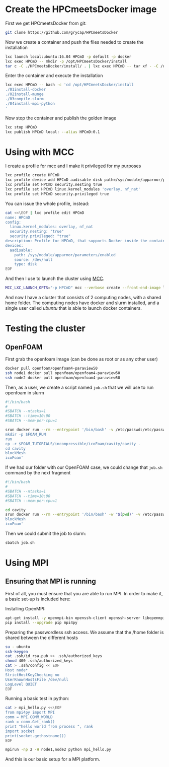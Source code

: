 # Create the HPCmeetsDocker image

First we get HPCmeetsDocker from git:

```bash
git clone https://github.com/grycap/HPCmeetsDocker
``` 

Now we create a container and push the files needed to create the installation

```bash
lxc launch local:ubuntu:16.04 HPCmD -p default -p docker
lxc exec HPCmD -- mkdir -p /opt/HPCmeetsDocker/install 
tar c -C ./HPCmeetsDocker/install/ . | lxc exec HPCmD -- tar xf - -C /opt/HPCmeetsDocker/install
```

Enter the container and execute the installation

```bash
lxc exec HPCmD -- bash -c 'cd /opt/HPCmeetsDocker/install
./01install-docker
./02install-munge
./03compile-slurm
./04install-mpi-python
'
```

Now stop the container and publish the golden image

```bash
lxc stop HPCmD
lxc publish HPCmD local: --alias HPCmD:0.1
```

# Using with MCC

I create a profile for mcc and I make it privileged for my purposes

```bash
lxc profile create HPCmD
lxc profile device add HPCmD aadisable disk path=/sys/module/apparmor/parameters/enabled source=/dev/null
lxc profile set HPCmD security.nesting true
lxc profile set HPCmD linux.kernel_modules 'overlay, nf_nat'
lxc profile set HPCmD security.privileged true
```

You can issue the whole profile, instead:

```bash
cat <<\EOF | lxc profile edit HPCmD
name: HPCmD
config:
  linux.kernel_modules: overlay, nf_nat
  security.nesting: "true"
  security.privileged: "true"
description: Profile for HPCmD, that supports Docker inside the containers and is privileged (it is a copy of the docker profile, setting the privilege to true)
devices:
  aadisable:
    path: /sys/module/apparmor/parameters/enabled
    source: /dev/null
    type: disk
EOF
```

And then I use to launch the cluster using [MCC](https://github.com/grycap/mcc).

```bash
MCC_LXC_LAUNCH_OPTS="-p HPCmD" mcc --verbose create --front-end-image local:HPCmD:0.1 --context-folder ./HPCmeetsDocker/ -n 2 -e -d home
```

And now I have a cluster that consists of 2 computing nodes, with a shared home folder. The computing nodes have docker and slurm installed, and a single user called _ubuntu_ that is able to launch docker containers.

# Testing the cluster

## OpenFOAM

First grab the openfoam image (can be done as root or as any other user)

```bash
docker pull openfoam/openfoam4-paraview50
ssh node1 docker pull openfoam/openfoam4-paraview50
ssh node2 docker pull openfoam/openfoam4-paraview50
```
Then, as a user, we create a script named ```job.sh``` that we will use to run openfoam in slurm

```bash
#!/bin/bash
#
#SBATCH --ntasks=1
#SBATCH --time=10:00
#SBATCH --mem-per-cpu=1

srun docker run --rm --entrypoint '/bin/bash' -v /etc/passwd:/etc/passwd:ro -v /etc/group:/etc/group:ro -v /home/ubuntu:/home/openfoam -u $(id -u):$(id -g) openfoam/openfoam4-paraview50 -c '. /opt/openfoam4/etc/bashrc
mkdir -p $FOAM_RUN 
run 
cp -r $FOAM_TUTORIALS/incompressible/icoFoam/cavity/cavity . 
cd cavity 
blockMesh 
icoFoam'
```

If we had our folder with our OpenFOAM case, we could change that ```job.sh``` command by the next fragment

```bash
#!/bin/bash
#
#SBATCH --ntasks=1
#SBATCH --time=10:00
#SBATCH --mem-per-cpu=1

cd cavity
srun docker run --rm --entrypoint '/bin/bash' -w "$(pwd)" -v /etc/passwd:/etc/passwd:ro -v /etc/group:/etc/group:ro -v /home:/home -u $(id -u):$(id -g) openfoam/openfoam4-paraview50 -c '. /opt/openfoam4/etc/bashrc
blockMesh 
icoFoam'
```

Then we could submit the job to slurm:

```bash
sbatch job.sh
```

# Using MPI

## Ensuring that MPI is running

First of all, you must ensure that you are able to run MPI. In order to make it, a basic set-up is included here:

Installing OpenMPI:
```bash
apt-get install -y openmpi-bin openssh-client openssh-server libopenmpi-dev python python-pip
pip install --upgrade pip mpi4py
```

Preparing the passwordless ssh access. We assume that the /home folder is shared between the different hosts
```bash
su - ubuntu
ssh-keygen
cat .ssh/id_rsa.pub >> .ssh/authorized_keys
chmod 400 .ssh/authorized_keys
cat > .ssh/config << EOF
Host node*
StrictHostKeyChecking no
UserKnownHostsFile /dev/null
LogLevel QUIET
EOF
```

Running a basic test in python:
```bash
cat > mpi_hello.py <<\EOF
from mpi4py import MPI
comm = MPI.COMM_WORLD
rank = comm.Get_rank()
print "hello world from process ", rank
import socket
print(socket.gethostname())
EOF

mpirun -np 2 -H node1,node2 python mpi_hello.py
```

And this is our basic setup for a MPI platform.
